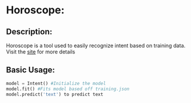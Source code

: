 # Horoscope:
## Description:
Horoscope is a tool used to easily recognize intent based on training data. Visit the [site](https://ulto4.pythonanywhere.com) for more details

## Basic Usage:
```python
model = Intent() #Initialize the model
model.fit() #Fits model based off training.json
model.predict('text') to predict text

```

